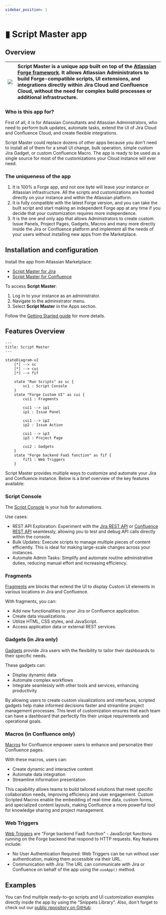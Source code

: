 ```yaml
---
sidebar_position: 1
---
```


# ▮ Script Master app

## Overview

| ![](/img/script-master-logo.png) | Script Master is a unique app built on top of the [Atlassian Forge framework](https://developer.atlassian.com/platform/forge/). It allows Atlassian Administrators to build Forge-compatible scripts, UI extensions, and integrations directly within Jira Cloud and Confluence Cloud, without the need for complex build processes or additional infrastructure. |
|---|:---|

### Who is this app for?
First of all, it is for Atlassian Consultants and Atlassian Administrators, who need to perform bulk updates, automate tasks, extend the UI of Jira Cloud and Confluence Cloud, and create flexible integrations.

Script Master could replace dozens of other apps because you don't need to install all of them for a small UI change, bulk operation, simple custom Jira Gadget, or custom Confluence Macro. The app is ready to be used as a single source for most of the customizations your Cloud instance will ever need.


### The uniqueness of the app
1. It is 100% a Forge app, and not one byte will leave your instance or Atlassian infrastructure. All the scripts and customizations are hosted directly on your instance and within the Atlassian platform.
2. It is fully compatible with the latest Forge version, and you can take the built script and start making an independent Forge app at any time if you decide that your customization requires more independence.
3. It is the one and only app that allows Administrators to create custom Issue Panels, Project Pages, Gadgets, Macros and many more directly inside the Jira or Confluence platform and implement all the needs of your users without installing new apps from the Marketplace.


## Installation and configuration

Install the app from Atlassian Marketplace:

- [Script Master for Jira](https://marketplace.atlassian.com/apps/1233958/script-master-for-jira)
- [Script Master for Confluence](https://marketplace.atlassian.com/apps/1234082/script-master-for-confluence)

To access **Script Master**:

1. Log in to your instance as an administrator.
2. Navigate to the administrator menu.
3. Select **Script Master** in the Apps section.

Follow the [Getting Started guide](./getting-started.md) for more details.


## Features Overview

<!-- 
```mermaid
graph TD
    A["`**Script Master**`"] --\> B["`**Script Console**`"]
    A --\> C["`**Fragments**`"]
    A --\> D["`**Web Triggers**`"]

    subgraph Front-end scripting
    B --\> B1[REST API Exploration]
    B --\> B2[Bulk Updates]
    B --\> B3[Automate Admin Tasks]

    C --\> C1[Custom Actions]
    C --\> C2[Custom Panels]
    C1 --\> C3[HTML, CSS, JavaScript]
    C2 --\> C4[Data Visualizations]
    C3 --\> C5[Access Application Data]
    C4 --\> C6[External REST Services]
    end
    
    subgraph Back-end scripting
    D --\> D1[Respond to HTTP Requests]
    D1 --\> D2[No User Authentication Required]
    D1 --\> D3[Communicate with Jira/Confluence]
    end
``` -->


```mermaid
---
title: Script Master
---

stateDiagram-v2
    [*] --> sc
    [*] --> cui
    [*] --> fif

    state "Run Scripts" as sc {
        sc1 : Script Console 
    }
    state "Forge Custom UI" as cui {
        cui1 : Fragments

        cui1 --> ip1
        ip1 : Issue Panel

        cui1 --> ip2
        ip2 : Issue Action

        cui1 --> ip3
        ip3 : Project Page
       
        cui2 : Gadgets
    }
    state "Forge backend FaaS function" as fif {
        fif1 : Web Triggers
    }
```

Script Master provides multiple ways to customize and automate your Jira and Confluence instance. Below is a brief overview of the key features available:


### Script Console

The [Script Console](./script-console/index.md) is your hub for automations. 

Use cases:

- REST API Exploration: Experiment with the [Jira REST API](https://developer.atlassian.com/cloud/jira/platform/rest/v3) or [Confluence REST API](https://developer.atlassian.com/cloud/confluence/rest/v2) seamlessly, allowing you to test and debug API calls directly within the console.
- Bulk Updates: Execute scripts to manage multiple pieces of content efficiently. This is ideal for making large-scale changes across your instances.
- Automate Admin Tasks: Simplify and automate routine administrative duties, reducing manual effort and increasing efficiency.


### Fragments

[Fragments](./fragments/index.md) are blocks that extend the UI to display Custom UI elements in various locations in Jira and Confluence. 

With fragments, you can:

- Add new functionalities to your Jira or Confluence application.
- Create data visualizations.
- Utilize HTML, CSS styles, and JavaScript.
- Access application data or external REST services.


### Gadgets (in Jira only)

[Gadgets](./gadgets/index.md) provide Jira users with the flexibility to tailor their dashboards to their specific needs. 

These gadgets can:

- Display dynamic data
- Automate complex workflows
- Integrate seamlessly with other tools and services, enhancing productivity

By allowing users to create custom visualizations and interfaces, scripted gadgets help make informed decisions faster and streamline project management processes. This level of customization ensures that each team can have a dashboard that perfectly fits their unique requirements and operational goals.


### Macros (in Confluence only)

[Macros](./macros/index.md) for Confluence empower users to enhance and personalize their Confluence pages. 

With these macros, users can:

- Create dynamic and interactive content
- Automate data integration
- Streamline information presentation

This capability allows teams to build tailored solutions that meet specific collaboration needs, improving efficiency and user engagement. Custom Scripted Macros enable the embedding of real-time data, custom forms, and specialized content layouts, making Confluence a more powerful tool for knowledge sharing and project management.


### Web Triggers

[Web Triggers](./web-triggers/index.md) are "Forge backend FaaS function" - JavaScript functions running on the Forge backend that respond to HTTP requests. Key features include:

- No User Authentication Required: Web Triggers can be run without user authentication, making them accessible via their URL.
- Communication with Jira: The URL can communicate with Jira or Confluence on behalf of the app using the `useApp()` method.


## Examples

You can find multiple ready-to-go scripts and UI customization examples directly inside the app by using the "Snippets Library".
Also, don't forget to check out our [public repository on GitHub](https://github.com/kaisersoftapps/script-master).

